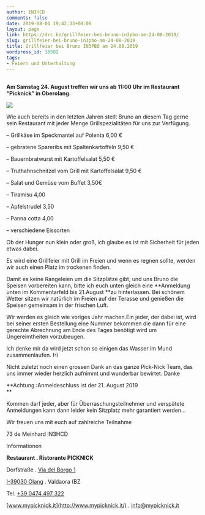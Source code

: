 ```yaml
---
author: IN3HCD
comments: false
date: 2019-08-01 19:42:33+00:00
layout: page
link: https://drc.bz/grillfeier-bei-bruno-in3pbo-am-24-08-2019/
slug: grillfeier-bei-bruno-in3pbo-am-24-08-2019
title: Grillfeier bei Bruno IN3PBO am 24.08.2019
wordpress_id: 18582
tags:
- Feiern und Unterhaltung
---
```





##        
**Am Samstag 24. August treffen wir uns ab 11:00 Uhr im Restaurant “Picknick” in Oberolang.**   








![](https://drc.bz/wp-content/uploads/2019/07/restaurant-picknick-1908734127.jpg)







Wie auch bereits in den letzten Jahren stellt Bruno an diesem Tag gerne sein Restaurant mit jeder Menge Grillspezialitäten für uns zur Verfügung.







–   Grillkäse im Speckmantel auf Polenta 6,00 € 







–  gebratene Spareribs mit Spaltenkartoffeln 9,50 € 







–  Bauernbratwurst mit Kartoffelsalat 5,50 € 







–   Truthahnschnitzel vom Grill mit Kartoffelsalat 9,50 € 







–   Salat und Gemüse vom Buffet 3,50€ 







–  Tiramisu 4,00







–  Apfelstrudel 3,50







–  Panna cotta 4,00 







 –  verschiedene Eissorten  







Ob der Hunger nun klein oder groß, ich glaube es ist mit Sicherheit für jeden etwas dabei.







Es wird eine Grillfeier mit Grill im Freien und wenn es  regnen sollte, werden wir auch einen Platz im trockenen finden.







Damit es keine Rangeleien um die Sitzplätze gibt, und uns Bruno die Speisen vorbereiten kann, bitte ich euch unten gleich eine **Anmeldung unten im Kommentarfeld bis 21.August **zu hinterlassen. Bei schönem Wetter sitzen wir natürlich im Freien auf  der Terasse und genießen die Speisen gemeinsam in der frischen Luft.







Wir werden es gleich wie voriges Jahr machen.Ein jeder, der dabei 
ist, wird bei seiner ersten Bestellung eine Nummer bekommen die dann für
 eine gerechte Abrechnung am Ende des Tages benötigt wird um 
Ungereimtheiten vorzubeugen.







Ich denke mir da wird jetzt schon so einigen das Wasser im Mund zusammenlaufen. Hi







Nicht zuletzt noch einen grossen Dank an das ganze Pick-Nick Team, 
das uns immer wieder herzlich aufnimmt und wunderbar bewirtet. Danke







**Achtung :Anmeldeschluss ist der 21. August 2019  
**







Kommen darf jeder, aber für Überraschungsteilnehmer und verspätete 
Anmeldungen kann dann leider kein Sitzplatz mehr garantiert werden…







Wir freuen uns mit euch auf zahlreiche Teilnahme







73 de Meinhard IN3HCD







Informationen







**Restaurant . Ristorante PICKNICK**







Dorfstraße . [Via del Borgo 1](x-apple-data-detectors://0)







[I-39030 Olang](x-apple-data-detectors://0) . Valdaora (BZ







Tel. [+39 0474 497 322](tel:+39%200474%20497%20322)







[www.mypicknick.it](http://www.mypicknick.it/) . [info@mypicknick.it](mailto:info@mypicknick.it)



